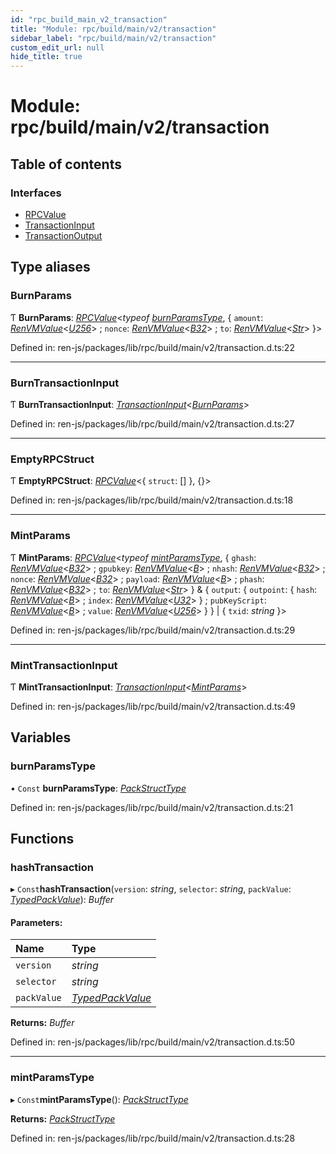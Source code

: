 ```yaml
---
id: "rpc_build_main_v2_transaction"
title: "Module: rpc/build/main/v2/transaction"
sidebar_label: "rpc/build/main/v2/transaction"
custom_edit_url: null
hide_title: true
---
```


# Module: rpc/build/main/v2/transaction

## Table of contents

### Interfaces

- [RPCValue](../interfaces/rpc_build_main_v2_transaction.rpcvalue.md)
- [TransactionInput](../interfaces/rpc_build_main_v2_transaction.transactioninput.md)
- [TransactionOutput](../interfaces/rpc_build_main_v2_transaction.transactionoutput.md)

## Type aliases

### BurnParams

Ƭ **BurnParams**: [*RPCValue*](../interfaces/rpc_build_main_v2_transaction.rpcvalue.md)<*typeof* [*burnParamsType*](rpc_build_main_v2_transaction.md#burnparamstype), { `amount`: [*RenVMValue*](rpc_build_main_v2_value.md#renvmvalue)<[*U256*](../enums/rpc_build_main_v2_value.renvmtype.md#u256)\> ; `nonce`: [*RenVMValue*](rpc_build_main_v2_value.md#renvmvalue)<[*B32*](../enums/rpc_build_main_v2_value.renvmtype.md#b32)\> ; `to`: [*RenVMValue*](rpc_build_main_v2_value.md#renvmvalue)<[*Str*](../enums/rpc_build_main_v2_value.renvmtype.md#str)\>  }\>

Defined in: ren-js/packages/lib/rpc/build/main/v2/transaction.d.ts:22

___

### BurnTransactionInput

Ƭ **BurnTransactionInput**: [*TransactionInput*](../interfaces/rpc_build_main_v2_transaction.transactioninput.md)<[*BurnParams*](rpc_build_main_v2_transaction.md#burnparams)\>

Defined in: ren-js/packages/lib/rpc/build/main/v2/transaction.d.ts:27

___

### EmptyRPCStruct

Ƭ **EmptyRPCStruct**: [*RPCValue*](../interfaces/rpc_build_main_v2_transaction.rpcvalue.md)<{ `struct`: []  }, {}\>

Defined in: ren-js/packages/lib/rpc/build/main/v2/transaction.d.ts:18

___

### MintParams

Ƭ **MintParams**: [*RPCValue*](../interfaces/rpc_build_main_v2_transaction.rpcvalue.md)<*typeof* [*mintParamsType*](rpc_build_main_v2_transaction.md#mintparamstype), { `ghash`: [*RenVMValue*](rpc_build_main_v2_value.md#renvmvalue)<[*B32*](../enums/rpc_build_main_v2_value.renvmtype.md#b32)\> ; `gpubkey`: [*RenVMValue*](rpc_build_main_v2_value.md#renvmvalue)<[*B*](../enums/rpc_build_main_v2_value.renvmtype.md#b)\> ; `nhash`: [*RenVMValue*](rpc_build_main_v2_value.md#renvmvalue)<[*B32*](../enums/rpc_build_main_v2_value.renvmtype.md#b32)\> ; `nonce`: [*RenVMValue*](rpc_build_main_v2_value.md#renvmvalue)<[*B32*](../enums/rpc_build_main_v2_value.renvmtype.md#b32)\> ; `payload`: [*RenVMValue*](rpc_build_main_v2_value.md#renvmvalue)<[*B*](../enums/rpc_build_main_v2_value.renvmtype.md#b)\> ; `phash`: [*RenVMValue*](rpc_build_main_v2_value.md#renvmvalue)<[*B32*](../enums/rpc_build_main_v2_value.renvmtype.md#b32)\> ; `to`: [*RenVMValue*](rpc_build_main_v2_value.md#renvmvalue)<[*Str*](../enums/rpc_build_main_v2_value.renvmtype.md#str)\>  } & { `output`: { `outpoint`: { `hash`: [*RenVMValue*](rpc_build_main_v2_value.md#renvmvalue)<[*B*](../enums/rpc_build_main_v2_value.renvmtype.md#b)\> ; `index`: [*RenVMValue*](rpc_build_main_v2_value.md#renvmvalue)<[*U32*](../enums/rpc_build_main_v2_value.renvmtype.md#u32)\>  } ; `pubKeyScript`: [*RenVMValue*](rpc_build_main_v2_value.md#renvmvalue)<[*B*](../enums/rpc_build_main_v2_value.renvmtype.md#b)\> ; `value`: [*RenVMValue*](rpc_build_main_v2_value.md#renvmvalue)<[*U256*](../enums/rpc_build_main_v2_value.renvmtype.md#u256)\>  }  } \| { `txid`: *string*  }\>

Defined in: ren-js/packages/lib/rpc/build/main/v2/transaction.d.ts:29

___

### MintTransactionInput

Ƭ **MintTransactionInput**: [*TransactionInput*](../interfaces/rpc_build_main_v2_transaction.transactioninput.md)<[*MintParams*](rpc_build_main_v2_transaction.md#mintparams)\>

Defined in: ren-js/packages/lib/rpc/build/main/v2/transaction.d.ts:49

## Variables

### burnParamsType

• `Const` **burnParamsType**: [*PackStructType*](../interfaces/rpc_build_main_v2.packstructtype.md)

Defined in: ren-js/packages/lib/rpc/build/main/v2/transaction.d.ts:21

## Functions

### hashTransaction

▸ `Const`**hashTransaction**(`version`: *string*, `selector`: *string*, `packValue`: [*TypedPackValue*](../interfaces/rpc_build_main_v2.typedpackvalue.md)): *Buffer*

#### Parameters:

Name | Type |
:------ | :------ |
`version` | *string* |
`selector` | *string* |
`packValue` | [*TypedPackValue*](../interfaces/rpc_build_main_v2.typedpackvalue.md) |

**Returns:** *Buffer*

Defined in: ren-js/packages/lib/rpc/build/main/v2/transaction.d.ts:50

___

### mintParamsType

▸ `Const`**mintParamsType**(): [*PackStructType*](../interfaces/rpc_build_main_v2.packstructtype.md)

**Returns:** [*PackStructType*](../interfaces/rpc_build_main_v2.packstructtype.md)

Defined in: ren-js/packages/lib/rpc/build/main/v2/transaction.d.ts:28
